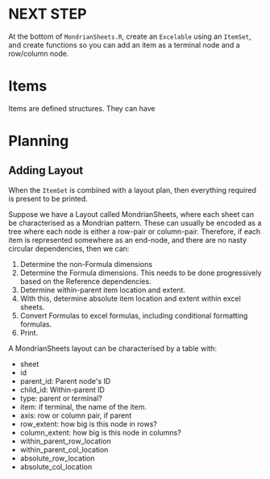 # NEXT STEP

At the bottom of `MondrianSheets.R`, create an `Excelable` using an `ItemSet`, and create functions so you can add an item as a terminal node and a row/column node.

# Items

Items are defined structures. They can have 

# Planning

## Adding Layout

When the `ItemSet` is combined with a layout plan, then everything required is present to be printed.

Suppose we have a Layout called MondrianSheets, where each sheet can be characterised as a Mondrian pattern. These can usually be encoded as a tree where each node is either a row-pair or column-pair. Therefore, if each item is represented somewhere as an end-node, and there are no nasty circular dependencies, then we can:

  1. Determine the non-Formula dimensions
  2. Determine the Formula dimensions. This needs to be done progressively based on the Reference dependencies.
  3. Determine within-parent item location and extent.
  4. With this, determine absolute item location and extent within excel sheets.
  5. Convert Formulas to excel formulas, including conditional formatting formulas.
  6. Print.


A MondrianSheets layout can be characterised by a table with:

  - sheet
  - id
  - parent_id: Parent node's ID
  - child_id: Within-parent ID
  - type: parent or terminal?
  - item: if terminal, the name of the item.
  - axis: row or column pair, if parent
  - row_extent: how big is this node in rows?
  - column_extent: how big is this node in columns?
  - within_parent_row_location
  - within_parent_col_location
  - absolute_row_location
  - absolute_col_location